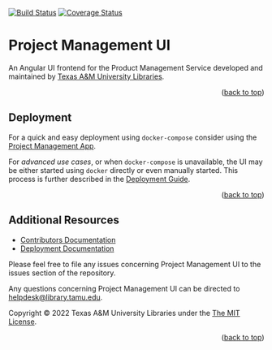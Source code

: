 <a name="readme-top"></a>
[![Build Status][build-badge]][build-status]
[![Coverage Status][coverage-badge]][coverage-status]

# Project Management UI

An Angular UI frontend for the Product Management Service developed and maintained by [Texas A&M University Libraries][tamu-library].

<div align="right">(<a href="#readme-top">back to top</a>)</div>


## Deployment

For a quick and easy deployment using `docker-compose` consider using the [Project Management App][app-repo].

For _advanced use cases_, or when `docker-compose` is unavailable, the UI may be either started using `docker` directly or even manually started.
This process is further described in the [Deployment Guide][deployment-guide].

<div align="right">(<a href="#readme-top">back to top</a>)</div>


## Additional Resources

- [Contributors Documentation][contribute-guide]
- [Deployment Documentation][deployment-guide]

Please feel free to file any issues concerning Project Management UI to the issues section of the repository.

Any questions concerning Project Management UI can be directed to helpdesk@library.tamu.edu.

Copyright © 2022 Texas A&M University Libraries under the [The MIT License][license].

<div align="right">(<a href="#readme-top">back to top</a>)</div>


<!-- LINKS -->
[build-status]: https://github.com/TAMULib/ProjectManagementUI/actions?query=workflow%3ABuild
[build-badge]: https://github.com/TAMULib/ProjectManagementUI/workflows/Build/badge.svg
[coverage-status]: https://coveralls.io/github/TAMULib/ProjectManagementUI
[coverage-badge]: https://coveralls.io/repos/github/TAMULib/ProjectManagementUI/badge.svg

[tamu-library]: http://library.tamu.edu
[app-repo]: https://github.com/TAMULib/ProjectManagement

[deployment-guide]: DEPLOYING.md
[contribute-guide]: CONTRIBUTING.md
[license]: LICENSE
